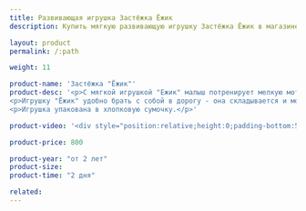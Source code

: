 ```yaml
---
title: Развивающая игрушка Застёжка Ёжик
description: Купить мягкую развивающую игрушку Застёжка Ёжик в магазине KiddyTrick

layout: product
permalink: /:path

weight: 11

product-name: 'Застёжка "Ёжик"'
product-desc: '<p>С мягкой игрушкой "Ежик" малыш потренирует мелкую моторику, изучая различные застежки. Игрушка состоит из двух частей - головы и тела, которые соединяются кнопкой и пуговицей. На голове ежика расположились иголки на шнуровке, а нос фиксируется магнитной кнопкой. На тельце расположился кармашек на молнии, в котором спрятались грибочек и яблочко. Кармашек можно спрятать, откинув вниз иголки ежика и зафиксировав их фастексом. Яблочко и грибочек можно прилепить на спинку с липучкой.</p>
<p>Игрушку "Ёжик" удобно брать с собой в дорогу - она складывается и может на некоторое время занять ребенка.</p>
<p>Игрушка упакована в хлопковую сумочку.</p>'

product-video: '<div style="position:relative;height:0;padding-bottom:56.25%"><iframe src="https://www.youtube.com/embed/79irJH66wHQ?ecver=2" width="640" height="360" frameborder="0" style="position:absolute;width:100%;height:100%;left:0" allowfullscreen></iframe></div>'

product-price: 800

product-year: "от 2 лет"
product-size: 
product-time: "2 дня"

related:
---
```

	